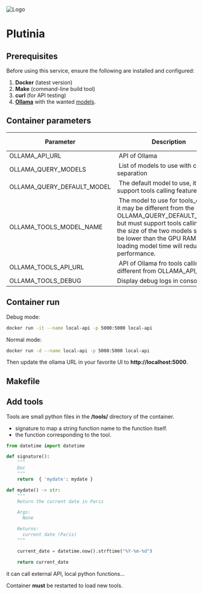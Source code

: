 ![Logo](https://cdn2.iconfinder.com/data/icons/solar_system_png/512/Pluto.png)

# Plutinia

## **Prerequisites**
Before using this service, ensure the following are installed and configured:
1. **Docker** (latest version)
2. **Make** (command-line build tool)
3. **curl** (for API testing)
4. **[Ollama](https://ollama.com/)** with the wanted [models](https://ollama.com/search?c=tools).

## Container parameters

| Parameter | Description | Default value |
| --------- | ----------- | ------------- |
|OLLAMA_API_URL | API of Ollama | None |
|OLLAMA_QUERY_MODELS | List of models to use with comma separation | None |
|OLLAMA_QUERY_DEFAULT_MODEL | The default model to use, it should support tools calling feature| None |
|OLLAMA_TOOLS_MODEL_NAME | The model to use for tools_calling, it may be different from the OLLAMA_QUERY_DEFAULT_MODEL but must support tools calling. Note the size of the two models shoukd be lower than the GPU RAM else loading model time will reduce performance.| None |
|OLLAMA_TOOLS_API_URL| API of Ollama fro tools calling if different from OLLAMA_API_URL| None |
|OLLAMA_TOOLS_DEBUG|Display debug logs in console | False|


## Container run

Debug mode:

~~~bash
docker run -it --name local-api -p 5000:5000 local-api
~~~

Normal mode:

~~~bash
docker run -d --name local-api -p 5000:5000 local-api
~~~

Then update the ollama URL in your favorite UI to **http://localhost:5000**.

## Makefile



## Add tools

Tools are small python files in the **/tools/** directory of the container.

* signature to map a string function name to the function itself.
* the function corresponding to the tool.

~~~python
from datetime import datetime

def signature():
    """
    Doc
    """
    return  { 'mydate': mydate }

def mydate() -> str:
    """
    Return the current date in Paris

    Args:
      None

    Returns:
      current date (Paris)
    """

    current_date = datetime.now().strftime("%Y-%m-%d")

    return current_date
~~~

it can call external API, local python functions...

Container **must** be restarted to load new tools.